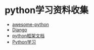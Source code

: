 # python学习资料收集
* [awesome-python](https://github.com/vinta/awesome-python)
* [Django](http://python.usyiyi.cn/django/index.html)
* [python框架文档](http://python.usyiyi.cn/)
* [Python学习](https://github.com/xxg1413/python)